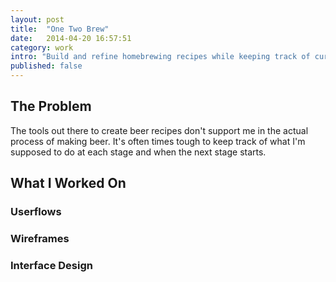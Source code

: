 ```yaml
---
layout: post
title:  "One Two Brew"
date:   2014-04-20 16:57:51
category: work
intro: "Build and refine homebrewing recipes while keeping track of current brews. The app aims to sit at the center of homebrewing complexity, with just enough for brewers to feel like mad scientists without taking the fun out of drinking beers all day while watching a pot boil."
published: false
---
```


## The Problem

The tools out there to create beer recipes don't support me in the actual process of making beer. It's often times tough to keep track of what I'm supposed to do at each stage and when the next stage starts.

## What I Worked On

### Userflows

### Wireframes

### Interface Design

